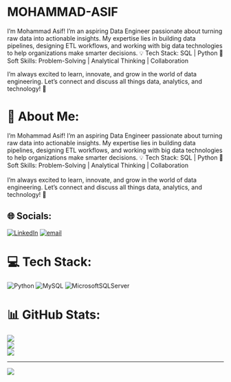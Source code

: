 # MOHAMMAD-ASIF
 I’m Mohammad Asif! I’m an aspiring Data Engineer passionate about turning raw data into actionable insights. My expertise lies in building data pipelines, designing ETL workflows, and working with big data technologies to help organizations make smarter decisions.
💡 Tech Stack: SQL | Python 
🤝 Soft Skills: Problem-Solving | Analytical Thinking | Collaboration

I’m always excited to learn, innovate, and grow in the world of data engineering. Let’s connect and discuss all things data, analytics, and technology! 🚀
# 💫 About Me:
I’m Mohammad Asif! I’m an aspiring Data Engineer passionate about turning raw data into actionable insights. My expertise lies in building data pipelines, designing ETL workflows, and working with big data technologies to help organizations make smarter decisions. 💡 Tech Stack: SQL | Python 🤝 Soft Skills: Problem-Solving | Analytical Thinking | Collaboration<br><br>I’m always excited to learn, innovate, and grow in the world of data engineering. Let’s connect and discuss all things data, analytics, and technology! 🚀


## 🌐 Socials:
[![LinkedIn](https://img.shields.io/badge/LinkedIn-%230077B5.svg?logo=linkedin&logoColor=white)](https://linkedin.com/in/https://www.linkedin.com/in/mdasif01?lipi=urn%3Ali%3Apage%3Ad_flagship3_profile_view_base_contact_details%3BBRL3VwTuR7CoXIu3tGChHQ%3D%3D) [![email](https://img.shields.io/badge/Email-D14836?logo=gmail&logoColor=white)](mailto:aaif098765@gmail.com) 

# 💻 Tech Stack:
![Python](https://img.shields.io/badge/python-3670A0?style=for-the-badge&logo=python&logoColor=ffdd54) ![MySQL](https://img.shields.io/badge/mysql-4479A1.svg?style=for-the-badge&logo=mysql&logoColor=white) ![MicrosoftSQLServer](https://img.shields.io/badge/Microsoft%20SQL%20Server-CC2927?style=for-the-badge&logo=microsoft%20sql%20server&logoColor=white)
# 📊 GitHub Stats:
![](https://github-readme-stats.vercel.app/api?username=MDAsif-bit01&theme=dark&hide_border=true&include_all_commits=true&count_private=true)<br/>
![](https://nirzak-streak-stats.vercel.app/?user=MDAsif-bit01&theme=dark&hide_border=true)<br/>
![](https://github-readme-stats.vercel.app/api/top-langs/?username=MDAsif-bit01&theme=dark&hide_border=true&include_all_commits=true&count_private=true&layout=compact)

---
[![](https://visitcount.itsvg.in/api?id=MDAsif-bit01&icon=0&color=0)](https://visitcount.itsvg.in)

<!-- Proudly created with GPRM ( https://gprm.itsvg.in ) -->
